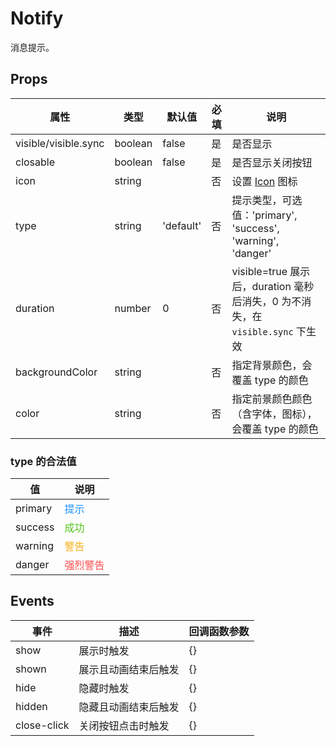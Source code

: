 # Notify

消息提示。

## Props

| 属性                 | 类型    | 默认值    | 必填 | 说明                                                                           |
| -------------------- | ------- | --------- | ---- | ------------------------------------------------------------------------------ |
| visible/visible.sync | boolean | false     | 是   | 是否显示                                                                       |
| closable             | boolean | false     | 是   | 是否显示关闭按钮                                                               |
| icon                 | string  |           | 否   | 设置 [Icon](./README.Icon.md) 图标                                                               |
| type                 | string  | 'default' | 否   | 提示类型，可选值：'primary', 'success', 'warning', 'danger'                    |
| duration             | number  | 0         | 否   | visible=true 展示后，duration 毫秒后消失，0 为不消失，在 `visible.sync` 下生效 |
| backgroundColor      | string  |           | 否   | 指定背景颜色，会覆盖 type 的颜色                                               |
| color                | string  |           | 否   | 指定前景颜色颜色（含字体，图标），会覆盖 type 的颜色                           |

### type 的合法值

| 值      | 说明                                  |
| ------- | ------------------------------------- |
| primary | <font color="#1890ff">提示</font>     |
| success | <font color="#52c41a">成功</font>     |
| warning | <font color="#faad14">警告</font>     |
| danger  | <font color="#ff4d4f">强烈警告</font> |

## Events

| 事件        | 描述                 | 回调函数参数 |
| ----------- | -------------------- | ------------ |
| show        | 展示时触发           | {}           |
| shown       | 展示且动画结束后触发 | {}           |
| hide        | 隐藏时触发           | {}           |
| hidden      | 隐藏且动画结束后触发 | {}           |
| close-click | 关闭按钮点击时触发   | {}           |
